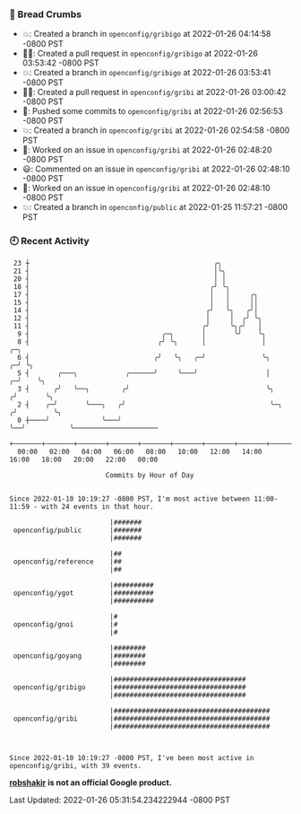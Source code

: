 ### 🍞 Bread Crumbs

 * 💥: Created a branch in `openconfig/gribigo` at 2022-01-26 04:14:58 -0800 PST
 * ✍🏼: Created a pull request in `openconfig/gribigo` at 2022-01-26 03:53:42 -0800 PST
 * 💥: Created a branch in `openconfig/gribigo` at 2022-01-26 03:53:41 -0800 PST
 * ✍🏼: Created a pull request in `openconfig/gribi` at 2022-01-26 03:00:42 -0800 PST
 * 🚢: Pushed some commits to `openconfig/gribi` at 2022-01-26 02:56:53 -0800 PST
 * 💥: Created a branch in `openconfig/gribi` at 2022-01-26 02:54:58 -0800 PST
 * 👀: Worked on an issue in `openconfig/gribi` at 2022-01-26 02:48:20 -0800 PST
 * 😃: Commented on an issue in `openconfig/gribi` at 2022-01-26 02:48:10 -0800 PST
 * 👀: Worked on an issue in `openconfig/gribi` at 2022-01-26 02:48:10 -0800 PST
 * 💥: Created a branch in `openconfig/public` at 2022-01-25 11:57:21 -0800 PST

### 🕘 Recent Activity
```
 23 ┼                                              ╭╮
 21 ┤                                              │╰╮
 20 ┤                                              │ │
 18 ┤                                             ╭╯ ╰╮
 17 ┤                                             │   │     ╭╮
 15 ┤                                             │   │     ││
 14 ┤                                            ╭╯   ╰╮   ╭╯│
 12 ┤                                            │     │  ╭╯ ╰╮
 11 ┤                                           ╭╯     ╰╮╭╯   │
  9 ┤                                 ╭─╮       │       ╰╯    ╰╮
  8 ┤                                ╭╯ ╰╮      │              │            ╭─╮
  6 ┤                               ╭╯   ╰╮   ╭─╯              ╰╮         ╭─╯ ╰╮
  5 ┤       ╭───╮            ╭──────╯     ╰───╯                 │       ╭─╯    ╰╮
  3 ┤      ╭╯   ╰──╮        ╭╯                                  ╰╮     ╭╯       ╰╮
  2 ┤    ╭─╯       ╰───╮   ╭╯                                    ╰─╮  ╭╯         ╰╮
  0 ┼────╯             ╰───╯                                       ╰──╯           ╰─────────────────────
    +───────+───────+───────+───────+───────+───────+───────+───────+───────+───────+───────+───────+────
  00:00   02:00   04:00   06:00   08:00   10:00   12:00   14:00   16:00   18:00   20:00   22:00   00:00   

						Commits by Hour of Day


Since 2022-01-10 10:19:27 -0800 PST, I'm most active between 11:00-11:59 - with 24 events in that hour.

```



```
                         |#######
 openconfig/public       |#######
                         |#######

                         |##
 openconfig/reference    |##
                         |##

                         |##########
 openconfig/ygot         |##########
                         |##########

                         |#
 openconfig/gnoi         |#
                         |#

                         |########
 openconfig/goyang       |########
                         |########

                         |#################################
 openconfig/gribigo      |#################################
                         |#################################

                         |#######################################
 openconfig/gribi        |#######################################
                         |#######################################



Since 2022-01-10 10:19:27 -0800 PST, I've been most active in openconfig/gribi, with 39 events.

```
**[robshakir](mailto:robjs@google.com) is not an official Google product.**  


Last Updated: 2022-01-26 05:31:54.234222944 -0800 PST
